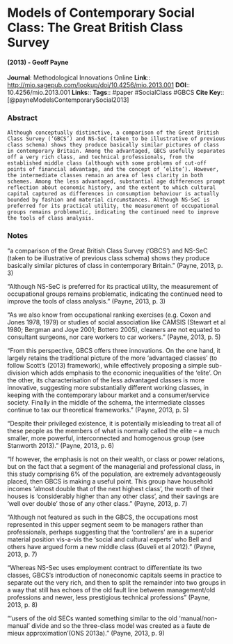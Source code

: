 # Models of Contemporary Social Class: The Great British Class Survey
#### (2013) - Geoff Payne
**Journal**: Methodological Innovations Online
**Link**:: http://mio.sagepub.com/lookup/doi/10.4256/mio.2013.001
**DOI**:: 10.4256/mio.2013.001
**Links**:: 
**Tags**:: #paper #SocialClass #GBCS 
**Cite Key**:: [@payneModelsContemporarySocial2013]

### Abstract

```
Although conceptually distinctive, a comparison of the Great British Class Survey (‘GBCS’) and NS-SeC (taken to be illustrative of previous class schema) shows they produce basically similar pictures of class in contemporary Britain. Among the advantaged, GBCS usefully separates off a very rich class, and technical professionals, from the established middle class (although with some problems of cut-off points of financial advantage, and the concept of ‘elite’). However, the intermediate classes remain an area of less clarity in both schemes. Among the less advantaged, substantial age differences prompt reflection about economic history, and the extent to which cultural capital captured as differences in consumption behaviour is actually bounded by fashion and material circumstances. Although NS-SeC is preferred for its practical utility, the measurement of occupational groups remains problematic, indicating the continued need to improve the tools of class analysis.
```

### Notes

“a comparison of the Great British Class Survey (‘GBCS’) and NS-SeC (taken to be illustrative of previous class schema) shows they produce basically similar pictures of class in contemporary Britain.” (Payne, 2013, p. 3)

“Although NS-SeC is preferred for its practical utility, the measurement of occupational groups remains problematic, indicating the continued need to improve the tools of class analysis.” (Payne, 2013, p. 3)

“As we also know from occupational ranking exercises (e.g. Coxon and Jones 1978, 1979) or studies of social association like CAMSIS (Stewart et al 1980; Bergman and Joye 2001; Bottero 2005), cleaners are not equated to consultant surgeons, nor care workers to car workers.” (Payne, 2013, p. 5)

“From this perspective, GBCS offers three innovations. On the one hand, it largely retains the traditional picture of the more ‘advantaged classes’ (to follow Scott’s (2013) framework), while effectively proposing a simple sub-division which adds emphasis to the economic inequalities of the ‘elite’. On the other, its characterisation of the less advantaged classes is more innovative, suggesting more substantially different working classes, in keeping with the contemporary labour market and a consumer/service society. Finally in the middle of the schema, the intermediate classes continue to tax our theoretical frameworks.” (Payne, 2013, p. 5)

“Despite their privileged existence, it is potentially misleading to treat all of these people as the members of what is normally called the elite – a much smaller, more powerful, interconnected and homogenous group (see Stanworth 2013).” (Payne, 2013, p. 6)

“If however, the emphasis is not on their wealth, or class or power relations, but on the fact that a segment of the managerial and professional class, in this study comprising 6% of the population, are extremely advantageously placed, then GBCS is making a useful point. This group have household incomes ‘almost double that of the next highest class’, the worth of their houses is ‘considerably higher than any other class’, and their savings are ‘well over double’ those of any other class.” (Payne, 2013, p. 7)

“Although not featured as such in the GBCS, the occupations most represented in this upper segment seem to be managers rather than professionals, perhaps suggesting that the ‘controllers’ are in a superior material position vis-a-vis the ‘social and cultural experts’ who Bell and others have argued form a new middle class (Guveli et al 2012).” (Payne, 2013, p. 7)

“Whereas NS-Sec uses employment contract to differentiate its two classes, GBCS’s introduction of noneconomic capitals seems in practice to separate out the very rich, and then to split the remainder into two groups in a way that still has echoes of the old fault line between management/old professions and newer, less prestigious technical professions” (Payne, 2013, p. 8)

“‘users of the old SECs wanted something similar to the old ‘manual/non-manual’ divide and so the three-class model was created as a faute de mieux approximation’(ONS 2013a).” (Payne, 2013, p. 9)